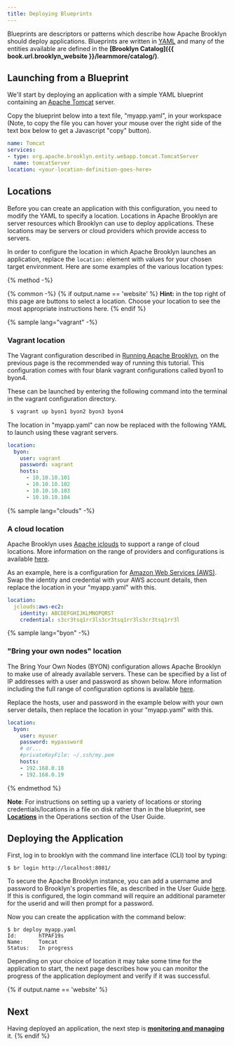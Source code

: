 ```yaml
---
title: Deploying Blueprints
---
```


Blueprints are descriptors or patterns which describe how Apache Brooklyn should deploy applications. Blueprints are written in [YAML](https://en.wikipedia.org/wiki/YAML) and many of the entities available are defined in the __[Brooklyn Catalog]({{ book.url.brooklyn_website }}/learnmore/catalog/)__.

## Launching from a Blueprint

We'll start by deploying an application with a simple YAML blueprint containing an [Apache Tomcat](https://tomcat.apache.org/) server.

Copy the blueprint below into a text file, "myapp.yaml", in your workspace (Note, to copy the file you can
hover your mouse over the right side of the text box below to get a Javascript "copy" button).

```yaml
name: Tomcat
services:
- type: org.apache.brooklyn.entity.webapp.tomcat.TomcatServer
  name: tomcatServer
location: <your-location-definition-goes-here>
```


## Locations

Before you can create an application with this configuration, you need to modify the YAML to specify a location. Locations in Apache Brooklyn are server resources which Brooklyn can use to deploy applications. These locations may be servers or cloud providers which provide access to servers. 

In order to configure the location in which Apache Brooklyn launches an application, replace the ```location:``` element with values for your chosen target environment. Here are some examples of the various location types:

{% method -%}

{% common -%}
{% if output.name == 'website' %}
**Hint:** in the top right of this page are buttons to select a location. Choose your location to see the most appropriate instructions here.
{% endif %}

{% sample lang="vagrant" -%}
### Vagrant location

The Vagrant configuration described in [Running Apache Brooklyn]({{book.path.docs}}/start/running.md), on the previous page is the recommended way of running this tutorial. This configuration comes with four blank vagrant configurations called byon1 to byon4.

These can be launched by entering the following command into the terminal in the vagrant configuration directory.

```bash
 $ vagrant up byon1 byon2 byon3 byon4
```

The location in "myapp.yaml" can now be replaced with the following YAML to launch using these vagrant servers.

```yaml
location:
  byon:
    user: vagrant
    password: vagrant
    hosts:
      - 10.10.10.101
      - 10.10.10.102
      - 10.10.10.103
      - 10.10.10.104
```

{% sample lang="clouds" -%}
### A cloud location

Apache Brooklyn uses [Apache jclouds](http://jclouds.apache.org/) to support a range of cloud locations. More information on the range of providers and configurations is available [here]({{book.path.docs}}/locations/index.md#clouds).

As an example, here is a configuration for [Amazon Web Services (AWS)](http://www.aws.amazon.com). Swap the identity and credential with your AWS account details, then replace the location in your "myapp.yaml" with this.

```yaml
location:
  jclouds:aws-ec2:
    identity: ABCDEFGHIJKLMNOPQRST
    credential: s3cr3tsq1rr3ls3cr3tsq1rr3ls3cr3tsq1rr3l
```

{% sample lang="byon" -%}
### "Bring your own nodes" location

The Bring Your Own Nodes (BYON) configuration allows Apache Brooklyn to make use of already available servers. These can be specified by a list of IP addresses with a user and password as shown below. More information including the full range of configuration options is available [here]({{book.path.docs}}/locations/index.md#byon). 

Replace the hosts, user and password in the example below with your own server details, then replace the location in your "myapp.yaml" with this.

```yaml
location:
  byon:
    user: myuser
    password: mypassword
    # or...
    #privateKeyFile: ~/.ssh/my.pem
    hosts:
    - 192.168.0.18
    - 192.168.0.19
```

{% endmethod %}

**Note**: For instructions on setting up a variety of locations or storing credentials/locations in a file on disk rather than in the blueprint, see __[Locations]({{book.path.docs}}/locations/index.md)__ in the Operations section of the User Guide.

## Deploying the Application

First, log in to brooklyn with the command line interface (CLI) tool by typing:
```
$ br login http://localhost:8081/
```

To secure the Apache Brooklyn instance, you can add a username and password to Brooklyn's properties file, as described in the User Guide [here]({{book.path.docs}}/ops/configuration/brooklyn_cfg.md). 
If this is configured, the login command will require an additional parameter for the userid and will then prompt for a password.

Now you can create the application with the command below:

```
$ br deploy myapp.yaml 
Id:       hTPAF19s   
Name:     Tomcat   
Status:   In progress  
```

Depending on your choice of location it may take some time for the application to start, the next page describes how 
you can monitor the progress of the application deployment and verify if it was successful.

{% if output.name == 'website' %}
## Next
Having deployed an application, the next step is **[monitoring and managing]({{book.path.docs}}/start/managing.md)** it.
{% endif %}
